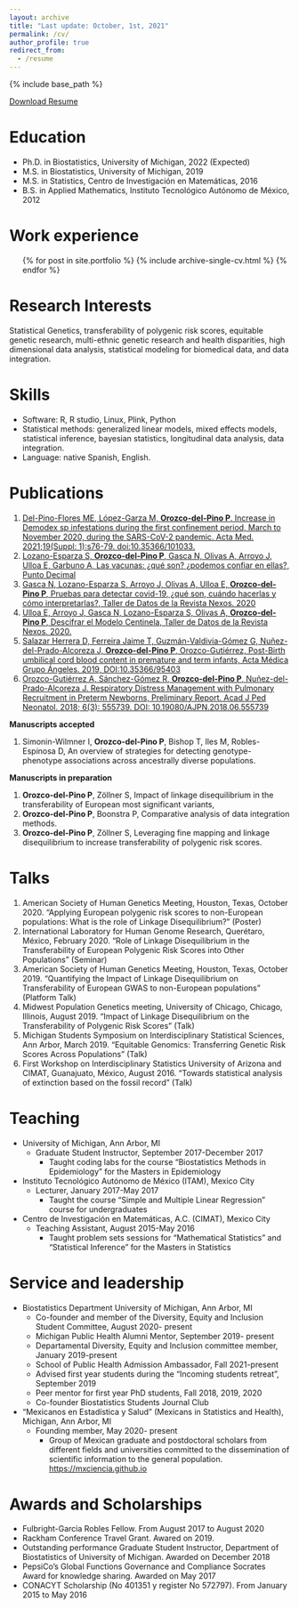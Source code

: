 ```yaml
---
layout: archive
title: "Last update: October, 1st, 2021"
permalink: /cv/
author_profile: true
redirect_from:
  - /resume
---
```


{% include base_path %}

[Download Resume](https://www.dropbox.com/s/gi3xe8d8mj63owh/POP%20Resume.pdf?dl=0)

Education
======
* Ph.D. in Biostatistics, University of Michigan, 2022 (Expected)
* M.S. in Biostatistics, University of Michigan, 2019 
* M.S. in Statistics, Centro de Investigación en Matemáticas, 2016
* B.S. in Applied Mathematics, Instituto Tecnológico Autónomo de México, 2012

Work experience
======
<ul>{% for post in site.portfolio %}
    {% include archive-single-cv.html %}
  {% endfor %}</ul>
  
Research Interests
======
Statistical Genetics, transferability of polygenic risk scores, equitable genetic research, multi-ethnic genetic research and health disparities, high dimensional data analysis, statistical modeling for biomedical data, and data integration. 

Skills
======
* Software: R, R studio, Linux, Plink, Python
* Statistical methods: generalized linear models, mixed effects models, statistical inference, bayesian statistics, longitudinal data analysis, data integration.
* Language: native Spanish, English.

Publications
======
1. [Del-Pino-Flores ME, López-Garza M, **Orozco-del-Pino P**. Increase in Demodex sp infestations during the first confinement period, March to November 2020, during the SARS-CoV-2 pandemic. Acta Med. 2021;19(Suppl: 1):s76-79. doi:10.35366/101033.](https://www.medigraphic.com/cgi-bin/new/resumenI.cgi?IDARTICULO=101033)
2. [Lozano-Esparza S, **Orozco-del-Pino P**, Gasca N, Olivas A, Arroyo J, Ulloa E, Garbuno A, Las vacunas: ¿qué son? ¿podemos confiar en ellas?, Punto Decimal](https://puntodecimal.mx/ciencia/las-vacunas-que-son-y-podemos-confiar-en-ellas)
3. [Gasca N, Lozano-Esparza S, Arroyo J, Olivas A, Ulloa E, **Orozco-del-Pino P**, Pruebas para detectar covid-19, ¿qué son, cuándo hacerlas y cómo interpretarlas?, Taller de Datos de la Revista Nexos. 2020](https://datos.nexos.com.mx/?p=1771)
4. [Ulloa E, Arroyo J, Gasca N, Lozano-Esparza S, Olivas A, **Orozco-del-Pino P**, Descifrar el Modelo Centinela, Taller de Datos de la Revista Nexos. 2020.](https://datos.nexos.com.mx/?p=1520)
5. [Salazar Herrera D, Ferreira Jaime T, Guzmán-Valdivia-Gómez G, Nuñez-del-Prado-Alcoreza J, **Orozco-del-Pino P**, Orozco-Gutiérrez, Post-Birth umbilical cord blood content in premature and term infants, Acta Médica Grupo Ángeles. 2019, DOI:10.35366/95403](https://www.medigraphic.com/cgi-bin/new/resumenI.cgi?IDARTICULO=95403)
6. [Orozco-Gutiérrez A, Sánchez-Gómez R, **Orozco-del-Pino P**, Nuñez-del-Prado-Alcoreza J. Respiratory Distress Management with Pulmonary Recruitment in Preterm Newborns, Preliminary Report. Acad J Ped Neonatol. 2018; 6(3): 555739. DOI: 10.19080/AJPN.2018.06.555739](https://juniperpublishers.com/ajpn/AJPN.MS.ID.555739.php)

**Manuscripts accepted**
1. Simonin-Wilmner I, **Orozco-del-Pino P**, Bishop T, Iles M, Robles-Espinosa D, An overview of strategies for detecting genotype-phenotype associations across ancestrally diverse populations.

**Manuscripts in preparation**
1. **Orozco-del-Pino P**, Zöllner S, Impact of linkage disequilibrium in the transferability of European most significant variants, 
2. **Orozco-del-Pino P**, Boonstra P, Comparative analysis of data integration methods.
3. **Orozco-del-Pino P**, Zöllner S, Leveraging fine mapping and linkage disequilibrium to increase transferability of polygenic risk scores.
  
Talks
======
1. American Society of Human Genetics Meeting, Houston, Texas, October 2020. “Applying European polygenic risk scores to non-European populations: What is the role of Linkage Disequilibrium?” (Poster)
2. International Laboratory for Human Genome Research, Querétaro, México, February 2020. “Role of Linkage Disequilibrium in the Transferability of European Polygenic Risk Scores into Other Populations” (Seminar)
3. American Society of Human Genetics Meeting, Houston, Texas, October 2019. “Quantifying the Impact of Linkage Disequilibrium on Transferability of European GWAS to non-European populations” (Platform Talk)
4. Midwest Population Genetics meeting, University of Chicago, Chicago, Illinois, August 2019. “Impact of Linkage Disequilibrium on the Transferability of Polygenic Risk Scores” (Talk)
5. Michigan Students Symposium on Interdisciplinary Statistical Sciences, Ann Arbor, March 2019. “Equitable Genomics: Transferring Genetic Risk Scores Across Populations” (Talk)
6. First Workshop on Interdisciplinary Statistics University of Arizona and CIMAT, Guanajuato, México, August 2016. “Towards statistical analysis of extinction based on the fossil record” (Talk)
  
Teaching
======
* University of Michigan, Ann Arbor, MI
  * Graduate Student Instructor, September 2017-December 2017
    * Taught coding labs for the course “Biostatistics Methods in Epidemiology” for the Masters in Epidemiology 
* Instituto Tecnológico Autónomo de México (ITAM), Mexico City
  * Lecturer, January 2017-May 2017
    * Taught the course “Simple and Multiple Linear Regression” course for undergraduates
* Centro de Investigación en Matemáticas, A.C. (CIMAT), Mexico City
  * Teaching Assistant, August 2015-May 2016
    * Taught problem sets sessions for “Mathematical Statistics” and “Statistical Inference” for the Masters in Statistics
  
Service and leadership
======
* Biostatistics Department University of Michigan, Ann Arbor, MI
  * Co-founder and member of the Diversity, Equity and Inclusion Student Committee, August 2020- present 
  * Michigan Public Health Alumni Mentor, September 2019- present
  * Departamental Diversity, Equity and Inclusion committee member, January 2019-present
  * School of Public Health Admission Ambassador, Fall 2021-present
  * Advised first year students during the “Incoming students retreat”, September 2019
  * Peer mentor for first year PhD students, Fall 2018, 2019, 2020
  * Co-founder Biostatistics Students Journal Club
* “Mexicanos en Estadística y Salud” (Mexicans in Statistics and Health), Michigan, Ann Arbor, MI
  * Founding member, May 2020- present
    * Group of Mexican graduate and postdoctoral scholars from different fields and universities committed to the dissemination of scientific information to the general population. https://mxciencia.github.io

Awards and Scholarships
======
* Fulbright-Garcia Robles Fellow. From August 2017 to August 2020
* Rackham Conference Travel Grant. Awared on 2019.
* Outstanding performance Graduate Student Instructor, Department of Biostatistics of University of Michigan. Awarded on
December 2018
* PepsiCo’s Global Functions Governance and Compliance Socrates Award for knowledge sharing. Awarded on May 2017
* CONACYT Scholarship (No 401351 y register No 572797). From January 2015 to May 2016
